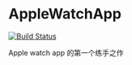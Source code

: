 # AppleWatchApp 

[![Build Status](https://travis-ci.org/IceSnow/AppleWatchApp.svg?branch=master)](https://travis-ci.org/IceSnow/AppleWatchApp)

Apple watch app 的第一个练手之作
